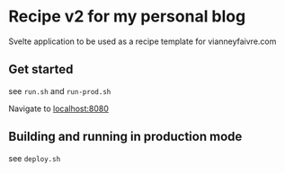 # Recipe v2 for my personal blog

Svelte application to be used as a recipe template for vianneyfaivre.com

## Get started

see `run.sh` and `run-prod.sh`

Navigate to [localhost:8080](http://localhost:8080)

## Building and running in production mode

see `deploy.sh`